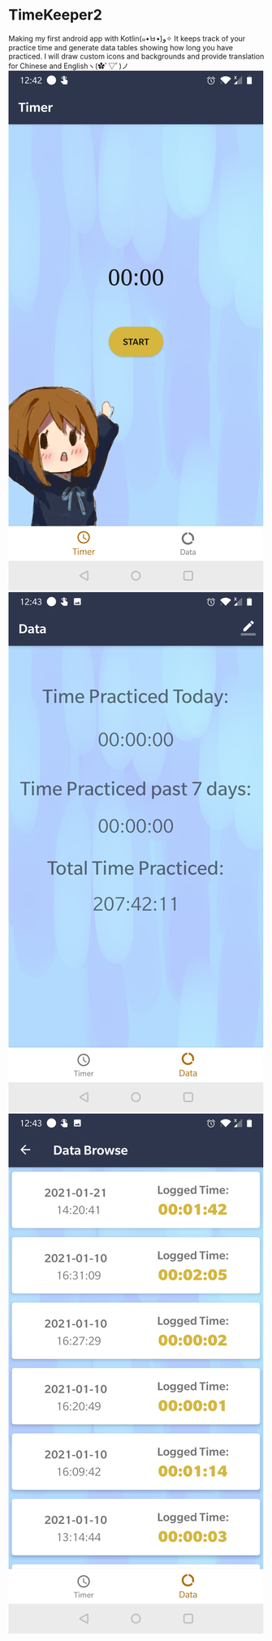# TimeKeeper2
Making my first android app with Kotlin(๑•̀ㅂ•́)و✧        It keeps track of your practice time and generate data tables showing how long you have practiced. I will draw custom icons and backgrounds and provide translation for Chinese and Englishヽ(✿ﾟ▽ﾟ)ノ
![screenshot of the app](/timer1.jpg?raw=true)
![screenshot of the app](/timer2.jpg?raw=true)
![screenshot of the app](/timer3.jpg?raw=true)

